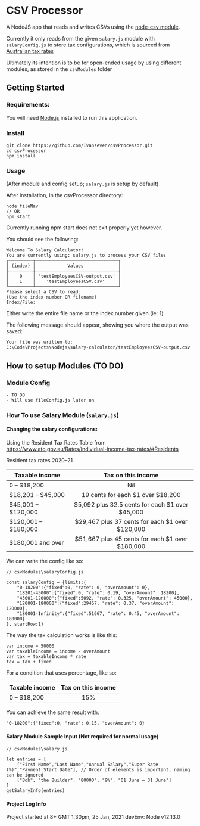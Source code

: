 # CSV Processor

A NodeJS app that reads and writes CSVs using the [node-csv module](https://github.com/adaltas/node-csv). 

Currently it only reads from the given `salary.js` module with `salaryConfig.js` to store tax configurations, which is sourced from [Australian tax rates](https://www.ato.gov.au/Rates/Individual-income-tax-rates/)

Ultimately its intention is to be for open-ended usage by using different modules, as stored in the `csvModules` folder

## Getting Started
### Requirements:

You will need [Node.js](https://nodejs.org/en/download/) installed to run this application.

### Install

	git clone https://github.com/Ivanseven/csvProcessor.git
	cd csvProcessor
	npm install


### Usage
(After module and config setup; `salary.js` is setup by default)

After installation, in the csvProcessor directory:

	node fileNav
	// OR
	npm start

Currently running npm start does not exit properly yet however.

You should see the following:

	Welcome To Salary Calculator!
	You are currently using: salary.js to process your CSV files
	┌─────────┬───────────────────────────────┐
	│ (index) │            Values             │
	├─────────┼───────────────────────────────┤
	│    0    │ 'testEmployeesCSV-output.csv' │
	│    1    │    'testEmployeesCSV.csv'     │
	└─────────┴───────────────────────────────┘
	Please select a CSV to read:
	(Use the index number OR filename)
	Index/File:

Either write the entire file name or the index number given (ie: 1)

The following message should appear, showing you where the output was saved:
	
	Your file was written to:
 	C:\Code\Projects\Nodejs\salary-calculator/testEmployeesCSV-output.csv


## How to setup Modules (TO DO)

### Module Config
	- TO DO
	- Will use fileConfig.js later on


### How To use Salary Module (`salary.js`)

#### Changing the salary configurations:

Using the Resident Tax Rates Table from https://www.ato.gov.au/Rates/Individual-income-tax-rates/#Residents

Resident tax rates 2020–21
	
| Taxable income      | Tax on this income                                   |
| ------------------- | :--------------------------------------------------: |
| 0 – $18,200         | Nil                                                  |
| $18,201 – $45,000   | 19 cents for each $1 over $18,200                    |
| $45,001 – $120,000  | $5,092 plus 32.5 cents for each $1 over $45,000      |
| $120,001 – $180,000 | $29,467 plus 37 cents for each $1 over $120,000      |
| $180,001 and over   | $51,667 plus 45 cents for each $1 over $180,000      |

We can write the config like so:

	// csvModules\salaryConfig.js

	const salaryConfig = {limits:{
		"0-18200":{"fixed":0, "rate": 0, "overAmount": 0},
		"18201-45000":{"fixed":0, "rate": 0.19, "overAmount": 18200},
		"45001-120000":{"fixed":5092, "rate": 0.325, "overAmount": 45000},
		"120001-180000":{"fixed":29467, "rate": 0.37, "overAmount": 120000},
		"180001-Infinity":{"fixed":51667, "rate": 0.45, "overAmount": 180000} 
	}, startRow:1}

The way the tax calculation works is like this:
	
	var income = 50000
	var taxableIncome = income - overAmount
	var tax = taxableIncome * rate
	tax = tax + fixed

For a condition that uses percentage, like so:

| Taxable income      | Tax on this income |
| ------------------- | :----------------: |
| 0 – $18,200         | 15%                |

You can achieve the same result with:

	"0-18200":{"fixed":0, "rate": 0.15, "overAmount": 0}

#### Salary Module Sample Input (Not required for normal usage)

	// csvModules\salary.js

	let entries = [
		["First Name","Last Name","Annual Salary","Super Rate (%)","Payment Start Date"], // Order of elements is important, naming can be ignored 
		["Bob", "the Builder", "80000", "9%", "01 June – 31 June"]
	]
	getSalaryInfo(entries)
		
	

#### Project Log Info
Project started at 8+ GMT 1:30pm, 25 Jan, 2021
devEnv: Node v12.13.0
